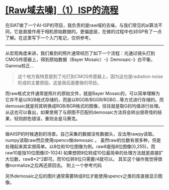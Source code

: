 # [[Raw域去噪]（1）ISP的流程](https://github.com/AlexiFeng/gitblog/issues/11)

在SIAT做了一个AI-ISP的项目，我负责的是raw域的去噪，与我们常见的ai算法不同，它是直接作用于相机原始数据的。更偏底层，在做的过程中也对ISP有了一点了解。在这里写下一个入门笔记，仅供参考。

---

从宏观角度来讲，我们看到的照片通常经历了如下一个流程：光通过镜头打到CMOS传感器上，得到原始数据（Bayer Mosaic）-》Demosaic-》白平衡，Gamma校正...
> 这个地方我特意提到了光打到CMOS传感器上，因为这也是radiation noise形成的主要原因，这是我后面要做的项目。

而raw格式文件通常是照片的原始文件，就是Bayer Mosaic的，可以简单理解为它并不是以RGB格式存储的，而是以RGGB/BGGR/RGBG...等方式进行存储的。而demosaic就是将其转换成RGB/BGR格式的图像，往往就是取G的均值进行处理。从这也可以看出，如果使用了与原图不匹配的demosaic方法将会转出很奇怪的结果，轻则颜色错误，重则全是马赛克。

---
做AIISP的时候遇到的场景。自己采集的数据没有数据头，没法用rawpy读取。numpy读取raw然后使用opencv做demosaic 。
虽然raw的位数有很多种，但是处理起来其实很简单。以8位和10位图像为例。raw8是指8位图像[0,255)，而raw10是指10位图像[0-1024)
如果想把8位转成10位最简单的处理方法就是直接扩大位数，raw8*2^2即可。而10位转8位只需要/4就可以。
其实这个操作我觉得很像normalize之后再还原回去。
附上一个参考代码

另外demosaic之后的图片通常需要转成8位才能使用opencv之类的库直接显示图像。